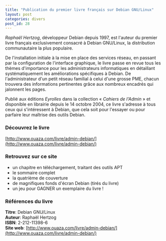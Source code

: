 ```yaml
---
title: "Publication du premier livre français sur Debian GNU/Linux"
layout: post
categories: divers
post_id: 28
---
```

*Raphaël Hertzog*, développeur Debian depuis 1997, est l'auteur du premier
livre français exclusivement consacré à Debian GNU/Linux, la distribution
communautaire la plus populaire. 

De l'installation initiale à la mise en place des services réseau, en
passant par la configuration de l'interface graphique, le livre passe en
revue tous les thèmes d'importance pour les administrateurs informatiques
en détaillant systématiquement les améliorations spécifiques à Debian.
De l'administrateur d'un petit réseau familial à celui d'une grosse PME,
chacun trouvera des informations pertinentes grâce aux nombreux encadrés
qui jalonnent les pages.

Publié aux éditions *Eyrolles* dans la collection « *Cahiers de l'Admin* » et
disponible en librairie depuis le 14 octobre 2004, ce livre s'adresse à
tous ceux qui s'intéressent à Debian, que cela soit pour l'essayer ou pour
parfaire leur maîtrise des outils Debian.

### Découvrez le livre ###
[http://www.ouaza.com/livre/admin-debian/](http://www.ouaza.com/livre/admin-debian/)

### Retrouvez sur ce site ###

- un chapitre en téléchargement, traitant des outils APT
- le sommaire complet
- la quatrième de couverture
- de magnifiques fonds d'écran Debian (tirés du livre)
- un jeu pour GAGNER un exemplaire du livre !

### Références du livre ###
**Titre**: Debian GNU/Linux  
**Auteur**: Raphaël Hertzog  
**ISBN**: 2-212-11398-6  
**Site web**: [http://www.ouaza.com/livre/admin-debian/](http://www.ouaza.com/livre/admin-debian/)